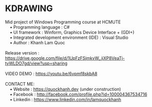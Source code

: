 # KDRAWING
Mid project of Windows Programming course at HCMUTE                                                   <br>
    • Programming language : C#                                                                       <br>
    • UI framework : Winform, Graphics Device Interface + (GDI+)                                      <br>
    • Integrated development environment (IDE) : Visual Studio                                        <br>
    • Author : Khanh Lam Quoc                                                                         <br>
                                                                                                      <br>
Release version : https://drive.google.com/file/d/1UpFzFSjmkvW_jiXP8VeaTj-tyWLDO7gd/view?usp=sharing  <br>
                                                                                                      <br>
VIDEO DEMO : https://youtu.be/6vpmf8skbA8                                                             <br>
                                                                                                      <br>
CONTACT ME:                                                                                           <br>
    • Website : https://quockhanh.dev (under construction)                                            <br>
    • Facebook : http://facebook.com/profile.php?id=100004367534716                                   <br>
    • Linkedin : https://www.linkedin.com/in/lamquockhanh                                             <br>
